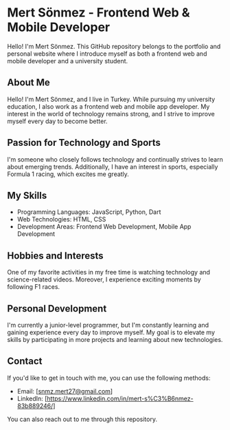 # Mert Sönmez - Frontend Web & Mobile Developer

Hello! I'm Mert Sönmez. This GitHub repository belongs to the portfolio and personal website where I introduce myself as both a frontend web and mobile developer and a university student.

## About Me

Hello! I'm Mert Sönmez, and I live in Turkey. While pursuing my university education, I also work as a frontend web and mobile app developer. My interest in the world of technology remains strong, and I strive to improve myself every day to become better.

## Passion for Technology and Sports

I'm someone who closely follows technology and continually strives to learn about emerging trends. Additionally, I have an interest in sports, especially Formula 1 racing, which excites me greatly.

## My Skills

- Programming Languages: JavaScript, Python, Dart
- Web Technologies: HTML, CSS
- Development Areas: Frontend Web Development, Mobile App Development



## Hobbies and Interests

One of my favorite activities in my free time is watching technology and science-related videos. Moreover, I experience exciting moments by following F1 races.

## Personal Development

I'm currently a junior-level programmer, but I'm constantly learning and gaining experience every day to improve myself. My goal is to elevate my skills by participating in more projects and learning about new technologies.

## Contact

If you'd like to get in touch with me, you can use the following methods:

- Email: [snmz.mert27@gmail.com]
- LinkedIn: [https://www.linkedin.com/in/mert-s%C3%B6nmez-83b889246/]

You can also reach out to me through this repository.


